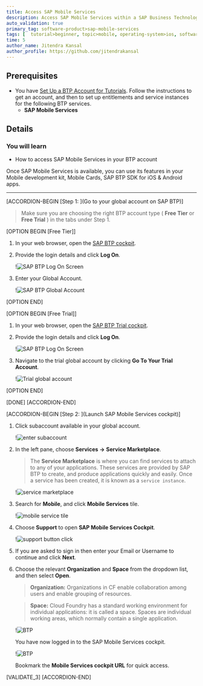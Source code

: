 ```yaml
---
title: Access SAP Mobile Services
description: Access SAP Mobile Services within a SAP Business Technology Platform account and open the Mobile Services cockpit.
auto_validation: true
primary_tag: software-product>sap-mobile-services
tags: [  tutorial>beginner, topic>mobile, operating-system>ios, software-product>sap-business-technology-platform, software-product>sap-mobile-services, software-product>ios-sdk-for-sap-btp, software-product>android-sdk-for-sap-btp, software-product>sap-mobile-cards, software-product>mobile-development-kit-client]
time: 5
author_name: Jitendra Kansal
author_profile: https://github.com/jitendrakansal
---
```

## Prerequisites  
- You have [Set Up a BTP Account for Tutorials](group.btp-setup). Follow the instructions to get an account, and then to set up entitlements and service instances for the following BTP services.
    - **SAP Mobile Services**

## Details
### You will learn
  - How to access SAP Mobile Services in your BTP account

Once SAP Mobile Services is available, you can use its features in your Mobile development kit, Mobile Cards, SAP BTP SDK for iOS & Android apps.

---


[ACCORDION-BEGIN [Step 1: ](Go to your global account on SAP BTP)]

> Make sure you are choosing the right BTP account type ( **Free Tier** or **Free Trial** ) in the tabs under Step 1.

[OPTION BEGIN [Free Tier]]

1. In your web browser, open the [SAP BTP cockpit](https://account.hana.ondemand.com/cockpit).

2. Provide the login details and click **Log On**.

    !![SAP BTP Log On Screen](img-2.2.png)

3. Enter your Global Account.

    !![SAP BTP Global Account](img-2-tier-3.png)

[OPTION END]

[OPTION BEGIN [Free Trial]]

1. In your web browser, open the [SAP BTP Trial cockpit](https://account.hanatrial.ondemand.com/cockpit).

2. Provide the login details and click **Log On**.

    !![SAP BTP Log On Screen](img-2.2.png)

3. Navigate to the trial global account by clicking **Go To Your Trial Account**.

    !![Trial global account](img-2-trial-3.png)

[OPTION END]

[DONE]
[ACCORDION-END]

[ACCORDION-BEGIN [Step 2: ](Launch SAP Mobile Services cockpit)]

1. Click subaccount available in your global account.

    !![enter subaccount](img-1.2.png)

2. In the left pane, choose **Services** **&rarr;** **Service Marketplace**.

    >The **Service Marketplace** is where you can find services to attach to any of your applications. These services are provided by SAP BTP to create, and produce applications quickly and easily. Once a service has been created, it is known as a `service instance`.

    !![service marketplace](img-1.4.png)

3. Search for **Mobile**, and click **Mobile Services** tile.  

    !![mobile service tile](img-1.5.png)

4. Choose **Support** to open **SAP Mobile Services Cockpit**.

    !![support button click](img-1.6.png)

5. If you are asked to sign in then enter your Email or Username to continue and click **Next**.

6. Choose the relevant **Organization** and **Space** from the dropdown list, and then select **Open**.

    >**Organization:** Organizations in CF enable collaboration among users and enable grouping of resources.

    >**Space:** Cloud Foundry has a standard working environment for individual applications: it is called a space. Spaces are individual working areas, which normally contain a single application.

    !![BTP](img-1.8.png)

    You have now logged in to the SAP Mobile Services cockpit.

    !![BTP](img-1.9.png)

    Bookmark the **Mobile Services cockpit URL** for quick access.

[VALIDATE_3]
[ACCORDION-END]
